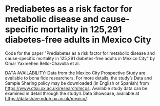 # Prediabetes as a risk factor for metabolic disease and cause-specific mortality in 125,291 diabetes-free adults in Mexico City
Code for the paper "Prediabetes as a risk factor for metabolic disease and cause-specific mortality in 125,291 diabetes-free adults in Mexico City" by Omar Yaxmehen Bello-Chavolla et al.

DATA AVAILABILITY: Data from the Mexico City Prospective Study are available to bona fide researchers. For more details, the study’s Data and Sample Sharing policy may be downloaded (in English or Spanish) from https://www.ctsu.ox.ac.uk/research/mcps. Available study data can be examined in detail through the study’s Data Showcase, available at https://datashare.ndph.ox.ac.uk/mexico/.
